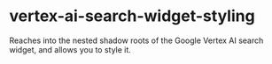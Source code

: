 # vertex-ai-search-widget-styling
Reaches into the nested shadow roots of the Google Vertex AI search widget, and allows you to style it.
